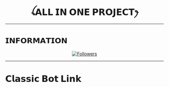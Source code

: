 # <h1 align="center">ꪶ𝗔𝗟𝗟 𝗜𝗡 𝗢𝗡𝗘 𝗣𝗥𝗢𝗝𝗘𝗖𝗧ꫂ<br></h1>
-------

# ```𝗜𝗡𝗙𝗢𝗥𝗠𝗔𝗧𝗜𝗢𝗡```
<p align="center">
<a href="https://github.com/Samue-l1/followers"><img title="Followers" src="https://img.shields.io/github/followers/Samue-l1?color=red&style=flat-square"></a>

-------
# 𝗖𝗹𝗮𝘀𝘀𝗶𝗰 𝗕𝗼𝘁 𝗟𝗶𝗻𝗸
